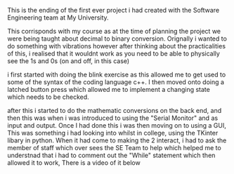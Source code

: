 This is the ending of the first ever project i had created with the Software Engineering team at My University.

This corrisponds with my course as at the time of planning the project we were being taught about decimal to binary conversion.
Orignally i wanted to do something with vibrations however after thinking about the practicalities of this, i realised that it wouldnt work
as you need to be able to physically see the 1s and 0s (on and off, in this case) 

i first started with doing the blink exercise as this allowed me to get used to some of the syntax of the coding language c++.
I then moved onto doing a latched button press which allowed me to implement a changing state which needs to be checked.

after this i started to do the mathematic conversions on the back end, and then this was when i was introduced to using the "Serial Monitor" and as input and output.
Once I had done this i was then moving on to using a GUI, This was something i had looking into whilst in college, using the TKinter libary in python. 
When it had come to making the 2 interact, i had to ask the member of staff which over sees the SE Team to help which helped me to understnad that i had to comment out the
"While" statement which then allowed it to work, There is a video of it below
